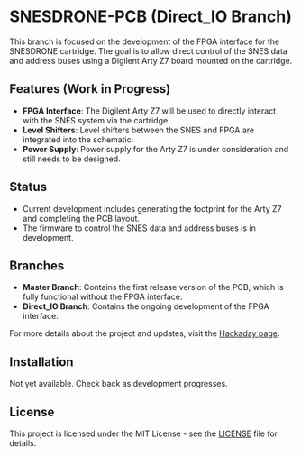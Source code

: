 # SNESDRONE-PCB (Direct_IO Branch)

This branch is focused on the development of the FPGA interface for the SNESDRONE cartridge. The goal is to allow direct control of the SNES data and address buses using a Digilent Arty Z7 board mounted on the cartridge.

## Features (Work in Progress)
- **FPGA Interface**: The Digilent Arty Z7 will be used to directly interact with the SNES system via the cartridge.
- **Level Shifters**: Level shifters between the SNES and FPGA are integrated into the schematic.
- **Power Supply**: Power supply for the Arty Z7 is under consideration and still needs to be designed.

## Status
- Current development includes generating the footprint for the Arty Z7 and completing the PCB layout.
- The firmware to control the SNES data and address buses is in development.

## Branches
- **Master Branch**: Contains the first release version of the PCB, which is fully functional without the FPGA interface.
- **Direct_IO Branch**: Contains the ongoing development of the FPGA interface.

For more details about the project and updates, visit the [Hackaday page](https://hackaday.io/project/162633-snes-drone).

## Installation
Not yet available. Check back as development progresses.

## License
This project is licensed under the MIT License - see the [LICENSE](LICENSE) file for details.
